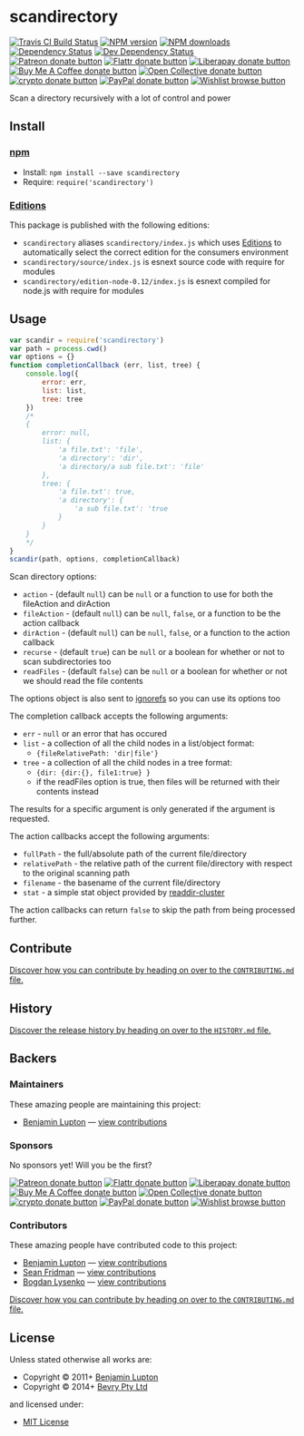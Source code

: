 <!-- TITLE/ -->

<h1>scandirectory</h1>

<!-- /TITLE -->


<!-- BADGES/ -->

<span class="badge-travisci"><a href="http://travis-ci.com/bevry/scandirectory" title="Check this project's build status on TravisCI"><img src="https://img.shields.io/travis/com/bevry/scandirectory/master.svg" alt="Travis CI Build Status" /></a></span>
<span class="badge-npmversion"><a href="https://npmjs.org/package/scandirectory" title="View this project on NPM"><img src="https://img.shields.io/npm/v/scandirectory.svg" alt="NPM version" /></a></span>
<span class="badge-npmdownloads"><a href="https://npmjs.org/package/scandirectory" title="View this project on NPM"><img src="https://img.shields.io/npm/dm/scandirectory.svg" alt="NPM downloads" /></a></span>
<span class="badge-daviddm"><a href="https://david-dm.org/bevry/scandirectory" title="View the status of this project's dependencies on DavidDM"><img src="https://img.shields.io/david/bevry/scandirectory.svg" alt="Dependency Status" /></a></span>
<span class="badge-daviddmdev"><a href="https://david-dm.org/bevry/scandirectory#info=devDependencies" title="View the status of this project's development dependencies on DavidDM"><img src="https://img.shields.io/david/dev/bevry/scandirectory.svg" alt="Dev Dependency Status" /></a></span>
<br class="badge-separator" />
<span class="badge-patreon"><a href="https://patreon.com/bevry" title="Donate to this project using Patreon"><img src="https://img.shields.io/badge/patreon-donate-yellow.svg" alt="Patreon donate button" /></a></span>
<span class="badge-flattr"><a href="https://flattr.com/profile/balupton" title="Donate to this project using Flattr"><img src="https://img.shields.io/badge/flattr-donate-yellow.svg" alt="Flattr donate button" /></a></span>
<span class="badge-liberapay"><a href="https://liberapay.com/bevry" title="Donate to this project using Liberapay"><img src="https://img.shields.io/badge/liberapay-donate-yellow.svg" alt="Liberapay donate button" /></a></span>
<span class="badge-buymeacoffee"><a href="https://buymeacoffee.com/balupton" title="Donate to this project using Buy Me A Coffee"><img src="https://img.shields.io/badge/buy%20me%20a%20coffee-donate-yellow.svg" alt="Buy Me A Coffee donate button" /></a></span>
<span class="badge-opencollective"><a href="https://opencollective.com/bevry" title="Donate to this project using Open Collective"><img src="https://img.shields.io/badge/open%20collective-donate-yellow.svg" alt="Open Collective donate button" /></a></span>
<span class="badge-crypto"><a href="https://bevry.me/crypto" title="Donate to this project using Cryptocurrency"><img src="https://img.shields.io/badge/crypto-donate-yellow.svg" alt="crypto donate button" /></a></span>
<span class="badge-paypal"><a href="https://bevry.me/paypal" title="Donate to this project using Paypal"><img src="https://img.shields.io/badge/paypal-donate-yellow.svg" alt="PayPal donate button" /></a></span>
<span class="badge-wishlist"><a href="https://bevry.me/wishlist" title="Buy an item on our wishlist for us"><img src="https://img.shields.io/badge/wishlist-donate-yellow.svg" alt="Wishlist browse button" /></a></span>

<!-- /BADGES -->


<!-- DESCRIPTION/ -->

Scan a directory recursively with a lot of control and power

<!-- /DESCRIPTION -->


<!-- INSTALL/ -->

<h2>Install</h2>

<a href="https://npmjs.com" title="npm is a package manager for javascript"><h3>npm</h3></a>
<ul>
<li>Install: <code>npm install --save scandirectory</code></li>
<li>Require: <code>require('scandirectory')</code></li>
</ul>

<h3><a href="https://editions.bevry.me" title="Editions are the best way to produce and consume packages you care about.">Editions</a></h3>

<p>This package is published with the following editions:</p>

<ul><li><code>scandirectory</code> aliases <code>scandirectory/index.js</code> which uses <a href="https://editions.bevry.me" title="Editions are the best way to produce and consume packages you care about.">Editions</a> to automatically select the correct edition for the consumers environment</li>
<li><code>scandirectory/source/index.js</code> is esnext source code with require for modules</li>
<li><code>scandirectory/edition-node-0.12/index.js</code> is esnext compiled for node.js with require for modules</li></ul>

<!-- /INSTALL -->


## Usage

``` javascript
var scandir = require('scandirectory')
var path = process.cwd()
var options = {}
function completionCallback (err, list, tree) {
	console.log({
		error: err,
		list: list,
		tree: tree
	})
	/*
	{
		error: null,
		list: {
			'a file.txt': 'file',
			'a directory': 'dir',
			'a directory/a sub file.txt': 'file'
		},
		tree: {
			'a file.txt': true,
			'a directory': {
				'a sub file.txt': 'true
			}
		}
	}
	*/
}
scandir(path, options, completionCallback)
```

Scan directory options:

- `action` - (default `null`) can be `null` or a function to use for both the fileAction and dirAction
- `fileAction` - (default `null`) can be `null`, `false`, or a function to be the action callback
- `dirAction` - (default `null`) can be `null`, `false`, or a function to the action callback
- `recurse` - (default `true`) can be `null` or a boolean for whether or not to scan subdirectories too
- `readFiles` - (default `false`) can be `null` or a boolean for whether or not we should read the file contents

The options object is also sent to [ignorefs](https://github.com/bevry/ignorefs) so you can use its options too

The completion callback accepts the following arguments:

- `err` - `null` or an error that has occured
- `list` - a collection of all the child nodes in a list/object format:
	- `{fileRelativePath: 'dir|file'}`
- `tree` - a collection of all the child nodes in a tree format:
	- `{dir: {dir:{}, file1:true} }`
	- if the readFiles option is true, then files will be returned with their contents instead

The results for a specific argument is only generated if the argument is requested.

The action callbacks accept the following arguments:

- `fullPath` - the full/absolute path of the current file/directory
- `relativePath` - the relative path of the current file/directory with respect to the original scanning path
- `filename` - the basename of the current file/directory
- `stat` - a simple stat object provided by [readdir-cluster](https://github.com/bevry/readdir-cluster)

The action callbacks can return `false` to skip the path from being processed further.


<!-- CONTRIBUTE/ -->

<h2>Contribute</h2>

<a href="https://github.com/bevry/scandirectory/blob/master/CONTRIBUTING.md#files">Discover how you can contribute by heading on over to the <code>CONTRIBUTING.md</code> file.</a>

<!-- /CONTRIBUTE -->


<!-- HISTORY/ -->

<h2>History</h2>

<a href="https://github.com/bevry/scandirectory/blob/master/HISTORY.md#files">Discover the release history by heading on over to the <code>HISTORY.md</code> file.</a>

<!-- /HISTORY -->


<!-- BACKERS/ -->

<h2>Backers</h2>

<h3>Maintainers</h3>

These amazing people are maintaining this project:

<ul><li><a href="http://balupton.com">Benjamin Lupton</a> — <a href="https://github.com/bevry/scandirectory/commits?author=balupton" title="View the GitHub contributions of Benjamin Lupton on repository bevry/scandirectory">view contributions</a></li></ul>

<h3>Sponsors</h3>

No sponsors yet! Will you be the first?

<span class="badge-patreon"><a href="https://patreon.com/bevry" title="Donate to this project using Patreon"><img src="https://img.shields.io/badge/patreon-donate-yellow.svg" alt="Patreon donate button" /></a></span>
<span class="badge-flattr"><a href="https://flattr.com/profile/balupton" title="Donate to this project using Flattr"><img src="https://img.shields.io/badge/flattr-donate-yellow.svg" alt="Flattr donate button" /></a></span>
<span class="badge-liberapay"><a href="https://liberapay.com/bevry" title="Donate to this project using Liberapay"><img src="https://img.shields.io/badge/liberapay-donate-yellow.svg" alt="Liberapay donate button" /></a></span>
<span class="badge-buymeacoffee"><a href="https://buymeacoffee.com/balupton" title="Donate to this project using Buy Me A Coffee"><img src="https://img.shields.io/badge/buy%20me%20a%20coffee-donate-yellow.svg" alt="Buy Me A Coffee donate button" /></a></span>
<span class="badge-opencollective"><a href="https://opencollective.com/bevry" title="Donate to this project using Open Collective"><img src="https://img.shields.io/badge/open%20collective-donate-yellow.svg" alt="Open Collective donate button" /></a></span>
<span class="badge-crypto"><a href="https://bevry.me/crypto" title="Donate to this project using Cryptocurrency"><img src="https://img.shields.io/badge/crypto-donate-yellow.svg" alt="crypto donate button" /></a></span>
<span class="badge-paypal"><a href="https://bevry.me/paypal" title="Donate to this project using Paypal"><img src="https://img.shields.io/badge/paypal-donate-yellow.svg" alt="PayPal donate button" /></a></span>
<span class="badge-wishlist"><a href="https://bevry.me/wishlist" title="Buy an item on our wishlist for us"><img src="https://img.shields.io/badge/wishlist-donate-yellow.svg" alt="Wishlist browse button" /></a></span>

<h3>Contributors</h3>

These amazing people have contributed code to this project:

<ul><li><a href="http://balupton.com">Benjamin Lupton</a> — <a href="https://github.com/bevry/scandirectory/commits?author=balupton" title="View the GitHub contributions of Benjamin Lupton on repository bevry/scandirectory">view contributions</a></li>
<li><a href="http://seanfridman.com">Sean Fridman</a> — <a href="https://github.com/bevry/scandirectory/commits?author=sfrdmn" title="View the GitHub contributions of Sean Fridman on repository bevry/scandirectory">view contributions</a></li>
<li><a href="http://www.linkedin.com/in/lysenkobv">Bogdan Lysenko</a> — <a href="https://github.com/bevry/scandirectory/commits?author=lysenkobv" title="View the GitHub contributions of Bogdan Lysenko on repository bevry/scandirectory">view contributions</a></li></ul>

<a href="https://github.com/bevry/scandirectory/blob/master/CONTRIBUTING.md#files">Discover how you can contribute by heading on over to the <code>CONTRIBUTING.md</code> file.</a>

<!-- /BACKERS -->


<!-- LICENSE/ -->

<h2>License</h2>

Unless stated otherwise all works are:

<ul><li>Copyright &copy; 2011+ <a href="http://balupton.com">Benjamin Lupton</a></li>
<li>Copyright &copy; 2014+ <a href="http://bevry.me">Bevry Pty Ltd</a></li></ul>

and licensed under:

<ul><li><a href="http://spdx.org/licenses/MIT.html">MIT License</a></li></ul>

<!-- /LICENSE -->
